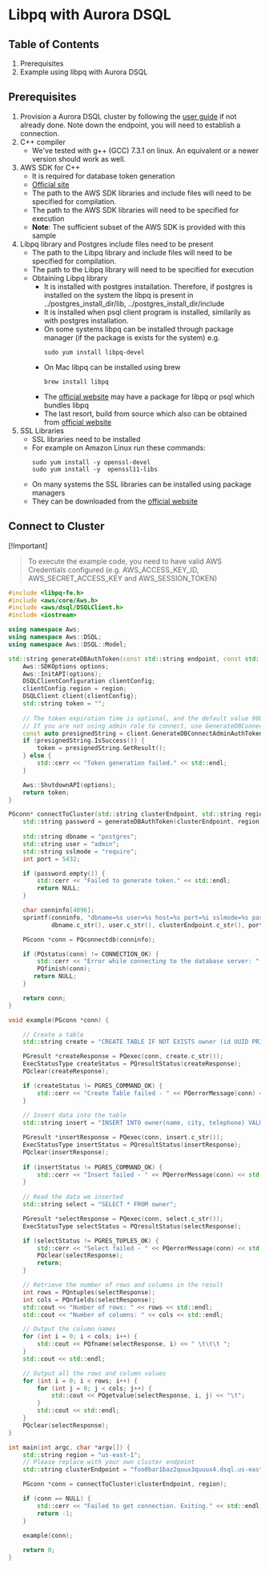 # Libpq with Aurora DSQL

## Table of Contents

1. Prerequisites
2. Example using libpq with Aurora DSQL

## Prerequisites

1. Provision a Aurora DSQL cluster by following the [user guide](TODO) if not already done.
   Note down the endpoint, you will need to establish a connection.
2. C++ compiler
    - We've tested with g++ (GCC) 7.3.1 on linux. An equivalent or a newer version should work as well.
3. AWS SDK for C++
    - It is required for database token generation
    - [Official site](https://docs.aws.amazon.com/sdk-for-cpp/v1/developer-guide/welcome.html)
    - The path to the AWS SDK libraries and include files will need to be specified for compilation.
    - The path to the AWS SDK libraries will need to be specified for execution
    - **Note**: The sufficient subset of the AWS SDK is provided with this sample
4. Libpq library and Postgres include files need to be present
    - The path to the Libpq library and include files will need to be specified for compilation.
    - The path to the Libpq library will need to be specified for execution
    - Obtaining Libpq library
      - It is installed with postgres installation. Therefore, if postgres is installed on the system the libpq is present in ../postgres_install_dir/lib, ../postgres_install_dir/include
      - It is installed when psql client program is installed, similarily as with postgres installation. 
      - On some systems libpq can be installed through package manager (if the package is exists for the system) e.g.
        ```
        sudo yum install libpq-devel
        ```
      - On Mac libpq can be installed using brew
        ```
        brew install libpq
        ```
      - The [official website](https://www.postgresql.org/download/) may have a package for libpq or psql which bundles libpq
      - The last resort, build from source which also can be obtained from [official website](https://www.postgresql.org/ftp/source/) 
5. SSL Libraries
    - SSL libraries need to be installed
    - For example on Amazon Linux run these commands:
        ```
        sudo yum install -y openssl-devel 
        sudo yum install -y  openssl11-libs 
        ```
    - On many systems the SSL libraries can be installed using package managers
    - They can be downloaded from the [official website](https://openssl-library.org/source/index.html)

## Connect to Cluster

[!Important]
>
> To execute the example code, you need to have valid AWS Credentials configured (e.g. AWS_ACCESS_KEY_ID, AWS_SECRET_ACCESS_KEY and AWS_SESSION_TOKEN)

```cpp
#include <libpq-fe.h>
#include <aws/core/Aws.h>
#include <aws/dsql/DSQLClient.h>
#include <iostream>

using namespace Aws;
using namespace Aws::DSQL;
using namespace Aws::DSQL::Model;

std::string generateDBAuthToken(const std::string endpoint, const std::string region) {
    Aws::SDKOptions options;
    Aws::InitAPI(options);
    DSQLClientConfiguration clientConfig;
    clientConfig.region = region;
    DSQLClient client{clientConfig};
    std::string token = "";
    
    // The token expiration time is optional, and the default value 900 seconds
    // If you are not using admin role to connect, use GenerateDBConnectAuthToken instead
    const auto presignedString = client.GenerateDBConnectAdminAuthToken(endpoint, region);
    if (presignedString.IsSuccess()) {
        token = presignedString.GetResult();
    } else {
        std::cerr << "Token generation failed." << std::endl;
    }

    Aws::ShutdownAPI(options);
    return token;
}

PGconn* connectToCluster(std::string clusterEndpoint, std::string region) {
    std::string password = generateDBAuthToken(clusterEndpoint, region);
    
    std::string dbname = "postgres";
    std::string user = "admin";
    std::string sslmode = "require";
    int port = 5432;

    if (password.empty()) {
        std::cerr << "Failed to generate token." << std::endl;
        return NULL;
    } 

    char conninfo[4096];
    sprintf(conninfo, "dbname=%s user=%s host=%s port=%i sslmode=%s password=%s", 
            dbname.c_str(), user.c_str(), clusterEndpoint.c_str(), port, sslmode.c_str(), password.c_str());

    PGconn *conn = PQconnectdb(conninfo);

    if (PQstatus(conn) != CONNECTION_OK) {
        std::cerr << "Error while connecting to the database server: " << PQerrorMessage(conn) << std::endl;
        PQfinish(conn);
       return NULL;
    }

    return conn;
}

void example(PGconn *conn) {

    // Create a table
    std::string create = "CREATE TABLE IF NOT EXISTS owner (id UUID PRIMARY KEY DEFAULT gen_random_uuid(), name VARCHAR(30) NOT NULL, city VARCHAR(80) NOT NULL, telephone VARCHAR(20))";

    PGresult *createResponse = PQexec(conn, create.c_str());
    ExecStatusType createStatus = PQresultStatus(createResponse);
    PQclear(createResponse);

    if (createStatus != PGRES_COMMAND_OK) {
        std::cerr << "Create Table failed - " << PQerrorMessage(conn) << std::endl;        
    }
    
    // Insert data into the table
    std::string insert = "INSERT INTO owner(name, city, telephone) VALUES('John Doe', 'Anytown', '555-555-0150')";

    PGresult *insertResponse = PQexec(conn, insert.c_str());
    ExecStatusType insertStatus = PQresultStatus(insertResponse);
    PQclear(insertResponse);
    
    if (insertStatus != PGRES_COMMAND_OK) {
        std::cerr << "Insert failed - " << PQerrorMessage(conn) << std::endl;        
    }
    
    // Read the data we inserted
    std::string select = "SELECT * FROM owner";

    PGresult *selectResponse = PQexec(conn, select.c_str());
    ExecStatusType selectStatus = PQresultStatus(selectResponse);

    if (selectStatus != PGRES_TUPLES_OK) {
        std::cerr << "Select failed - " << PQerrorMessage(conn) << std::endl;
        PQclear(selectResponse);
        return;
    }

    // Retrieve the number of rows and columns in the result
    int rows = PQntuples(selectResponse);
    int cols = PQnfields(selectResponse);
    std::cout << "Number of rows: " << rows << std::endl;
    std::cout << "Number of columns: " << cols << std::endl;

    // Output the column names
    for (int i = 0; i < cols; i++) {
        std::cout << PQfname(selectResponse, i) << " \t\t\t ";
    }
    std::cout << std::endl;

    // Output all the rows and column values
    for (int i = 0; i < rows; i++) {
        for (int j = 0; j < cols; j++) {
            std::cout << PQgetvalue(selectResponse, i, j) << "\t";
        }
        std::cout << std::endl;
    }
    PQclear(selectResponse);
}

int main(int argc, char *argv[]) {
    std::string region = "us-east-1";
    // Please replace with your own cluster endpoint
    std::string clusterEndpoint = "foo0bar1baz2quux3quuux4.dsql.us-east-1.on.aws";

    PGconn *conn = connectToCluster(clusterEndpoint, region);

    if (conn == NULL) {
        std::cerr << "Failed to get connection. Exiting." << std::endl;
        return -1;
    }
    
    example(conn);

    return 0;
}
```